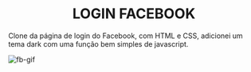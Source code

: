 <h1 align="center"> LOGIN FACEBOOK </h1>

 Clone da página de login do Facebook, com HTML e CSS, adicionei um tema dark com uma função bem simples de javascript.

![fb-gif](https://user-images.githubusercontent.com/60434681/91649666-97001300-ea4c-11ea-9ff9-03bd59ea0a27.gif)
